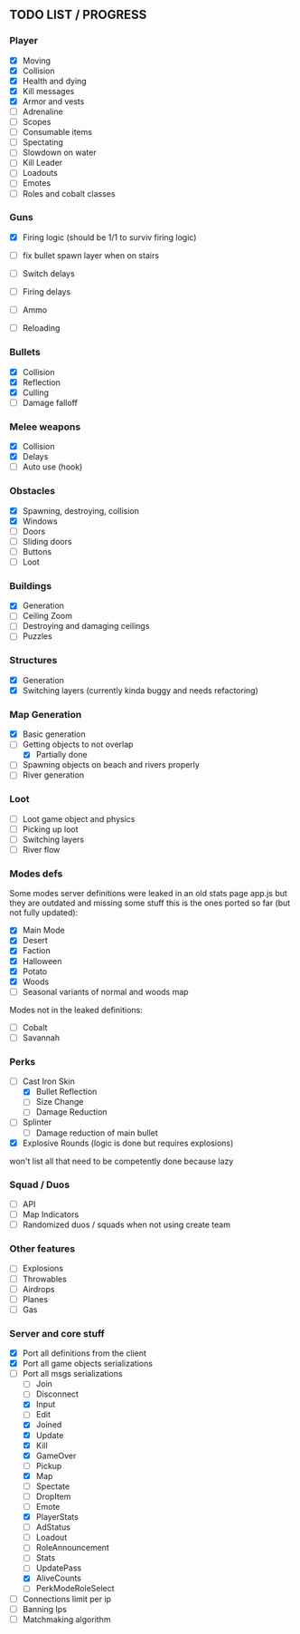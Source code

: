 ## TODO LIST / PROGRESS

### Player
 - [x] Moving
 - [x] Collision
 - [x] Health and dying
 - [x] Kill messages
 - [x] Armor and vests
 - [ ] Adrenaline
 - [ ] Scopes
 - [ ] Consumable items
 - [ ] Spectating
 - [ ] Slowdown on water
 - [ ] Kill Leader
 - [ ] Loadouts
 - [ ] Emotes
 - [ ] Roles and cobalt classes

### Guns
 - [x] Firing logic (should be 1/1 to surviv firing logic)
 - [ ] fix bullet spawn layer when on stairs
 - [ ] Switch delays
 - [ ] Firing delays
 - [ ] Ammo
 - [ ] Reloading


### Bullets
 - [x] Collision
 - [x] Reflection
 - [x] Culling
 - [ ] Damage falloff

### Melee weapons
 - [x] Collision
 - [x] Delays
 - [ ] Auto use (hook)

### Obstacles
 - [x] Spawning, destroying, collision
 - [x] Windows
 - [ ] Doors
 - [ ] Sliding doors
 - [ ] Buttons
 - [ ] Loot

### Buildings
 - [x] Generation
 - [ ] Ceiling Zoom
 - [ ] Destroying and damaging ceilings
 - [ ] Puzzles

### Structures
 - [x] Generation
 - [x] Switching layers (currently kinda buggy and needs refactoring)

### Map Generation
 - [x] Basic generation
 - [ ] Getting objects to not overlap
 	- [x] Partially done
 - [ ] Spawning objects on beach and rivers properly
 - [ ] River generation

### Loot
 - [ ] Loot game object and physics
 - [ ] Picking up loot
 - [ ] Switching layers
 - [ ] River flow

### Modes defs
Some modes server definitions were leaked in an old stats page app.js
but they are outdated and missing some stuff
this is the ones ported so far (but not fully updated):
 - [x] Main Mode
 - [x] Desert
 - [x] Faction
 - [x] Halloween
 - [x] Potato
 - [x] Woods
 - [ ] Seasonal variants of normal and woods map

Modes not in the leaked definitions:
 - [ ] Cobalt
 - [ ] Savannah

### Perks
 - [ ] Cast Iron Skin
	 - [x] Bullet Reflection
	 - [ ] Size Change
	 - [ ] Damage Reduction
 - [ ] Splinter
	 - [ ] Damage reduction of main bullet
 - [x] Explosive Rounds (logic is done but requires explosions)

won't list all that need to be competently done because lazy

### Squad / Duos
 - [ ] API
 - [ ] Map Indicators
 - [ ] Randomized duos / squads when not using create team

### Other features
 - [ ] Explosions
 - [ ] Throwables
 - [ ] Airdrops
 - [ ] Planes
 - [ ] Gas

### Server and core stuff
 - [x] Port all definitions from the client
 - [x] Port all game objects serializations
 - [ ] Port all msgs serializations
 	- [ ] Join
 	- [ ] Disconnect
 	- [x] Input
 	- [ ] Edit
 	- [x] Joined
 	- [x] Update
 	- [x] Kill
 	- [x] GameOver
 	- [ ] Pickup
 	- [x] Map
 	- [ ] Spectate
 	- [ ] DropItem
 	- [ ] Emote
 	- [x] PlayerStats
 	- [ ] AdStatus
 	- [ ] Loadout
 	- [ ] RoleAnnouncement
 	- [ ] Stats
 	- [ ] UpdatePass
 	- [x] AliveCounts
 	- [ ] PerkModeRoleSelect
 - [ ] Connections limit per ip
 - [ ] Banning Ips
 - [ ] Matchmaking algorithm
